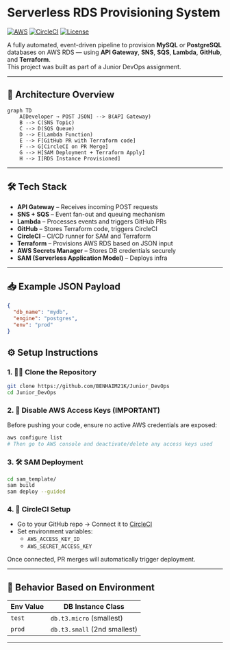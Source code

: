 # Serverless RDS Provisioning System

[![AWS](https://img.shields.io/badge/AWS-Cloud-orange?logo=amazon-aws)](https://aws.amazon.com/)
[![CircleCI](https://img.shields.io/badge/CI-CD-blue?logo=circleci)](https://circleci.com/)
[![License](https://img.shields.io/badge/License-MIT-green.svg)](LICENSE)

A fully automated, event-driven pipeline to provision **MySQL** or **PostgreSQL** databases on AWS RDS — using **API Gateway**, **SNS**, **SQS**, **Lambda**, **GitHub**, and **Terraform**.  
This project was built as part of a Junior DevOps assignment.

---

## 🧱 Architecture Overview

```mermaid
graph TD
    A[Developer → POST JSON] --> B(API Gateway)
    B --> C(SNS Topic)
    C --> D(SQS Queue)
    D --> E(Lambda Function)
    E --> F[GitHub PR with Terraform code]
    F --> G[CircleCI on PR Merge]
    G --> H[SAM Deployment + Terraform Apply]
    H --> I[RDS Instance Provisioned]
```

---

## 🛠️ Tech Stack

- **API Gateway** – Receives incoming POST requests
- **SNS + SQS** – Event fan-out and queuing mechanism
- **Lambda** – Processes events and triggers GitHub PRs
- **GitHub** – Stores Terraform code, triggers CircleCI
- **CircleCI** – CI/CD runner for SAM and Terraform
- **Terraform** – Provisions AWS RDS based on JSON input
- **AWS Secrets Manager** – Stores DB credentials securely
- **SAM (Serverless Application Model)** – Deploys infra

---

## 📥 Example JSON Payload

```json
{
  "db_name": "mydb",
  "engine": "postgres",
  "env": "prod"
}
```

## ⚙️ Setup Instructions

### 1. 🧑‍💻 Clone the Repository

```bash
git clone https://github.com/BENHAIM21K/Junior_DevOps
cd Junior_DevOps
```

### 2. 🔐 Disable AWS Access Keys (IMPORTANT)

Before pushing your code, ensure no active AWS credentials are exposed:

```bash
aws configure list
# Then go to AWS console and deactivate/delete any access keys used
```

### 3. 🛠️ SAM Deployment

```bash
cd sam_template/
sam build
sam deploy --guided
```

### 4. 🚀 CircleCI Setup

- Go to your GitHub repo → Connect it to [CircleCI](https://circleci.com/)
- Set environment variables:
  - `AWS_ACCESS_KEY_ID`
  - `AWS_SECRET_ACCESS_KEY`

Once connected, PR merges will automatically trigger deployment.

---

## 📌 Behavior Based on Environment

| Env Value | DB Instance Class       |
|-----------|--------------------------|
| `test`    | `db.t3.micro` (smallest) |
| `prod`    | `db.t3.small` (2nd smallest) |

---

